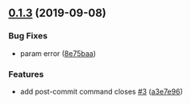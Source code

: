 ## [0.1.3](https://github.com/twinh/gitsync/compare/@gitsync/post-commit-command@0.1.3...@gitsync/post-commit-command@0.1.3) (2019-09-08)


### Bug Fixes

* param error ([8e75baa](https://github.com/twinh/gitsync/commit/8e75baa))


### Features

* add post-commit command closes [#3](https://github.com/twinh/gitsync/issues/3) ([a3e7e96](https://github.com/twinh/gitsync/commit/a3e7e96))



